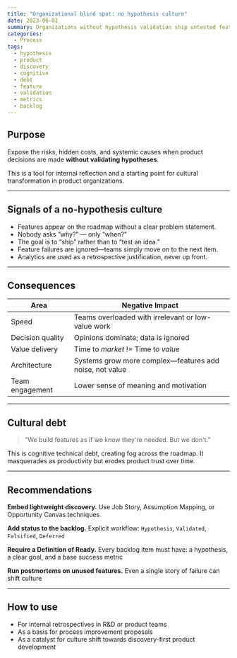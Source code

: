 ```yaml
---
title: "Organizational blind spot: no hypothesis culture"
date: 2023-06-01
summary: Organizations without hypothesis validation ship untested features, prioritize speed over value, and accumulate cognitive debt, undermining product quality and team motivation.
categories:
  - Process
tags:
  - hypothesis
  - product
  - discovery
  - cognitive
  - debt
  - feature
  - validation
  - metrics
  - backlog
---
```


## Purpose

Expose the risks, hidden costs, and systemic causes when product decisions are made **without validating hypotheses**.

This is a tool for internal reflection and a starting point for cultural transformation in product organizations.

---

## Signals of a no-hypothesis culture

- Features appear on the roadmap without a clear problem statement.
- Nobody asks “why?” — only “when?”
- The goal is to “ship” rather than to “test an idea.”
- Feature failures are ignored—teams simply move on to the next item.
- Analytics are used as a retrospective justification, never up front.

---

## Consequences

| Area              | Negative Impact                                            |
|-------------------|------------------------------------------------------------|
| Speed             | Teams overloaded with irrelevant or low-value work         |
| Decision quality  | Opinions dominate; data is ignored                         |
| Value delivery    | Time to *market* != Time to *value*                        |
| Architecture      | Systems grow more complex—features add noise, not value    |
| Team engagement   | Lower sense of meaning and motivation                      |

---

## Cultural debt

> “We build features as if we know they're needed. But we don't.”

This is cognitive technical debt, creating fog across the roadmap. It masquerades as productivity but erodes product trust over time.

---

## Recommendations

**Embed lightweight discovery.**
Use Job Story, Assumption Mapping, or Opportunity Canvas techniques

**Add status to the backlog.**
Explicit workflow: `Hypothesis`, `Validated`, `Falsified`, `Deferred`

**Require a Definition of Ready.**
Every backlog item must have: a hypothesis, a clear goal, and a base success metric

**Run postmortems on unused features.**
Even a single story of failure can shift culture

---

## How to use

- For internal retrospectives in R&D or product teams
- As a basis for process improvement proposals
- As a catalyst for culture shift towards discovery-first product development
